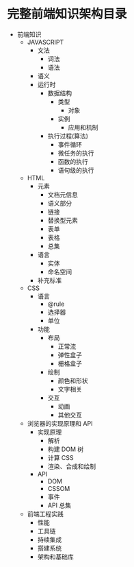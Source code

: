 # 完整前端知识架构目录

- 前端知识
  - JAVASCRIPT
    - 文法
      - 词法
      - 语法
    - 语义
    - 运行时
      - 数据结构
        - 类型
          - 对象
        - 实例
          - 应用和机制
      - 执行过程(算法)
        - 事件循环
        - 微任务的执行
        - 函数的执行
        - 语句级的执行
  - HTML
    - 元素
      - 文档元信息
      - 语义部分
      - 链接
      - 替换型元素
      - 表单
      - 表格
      - 总集
    - 语言
      - 实体
      - 命名空间
    - 补充标准
  - CSS
    - 语言
      - @rule
      - 选择器
      - 单位
    - 功能
      - 布局
        - 正常流
        - 弹性盒子
        - 栅格盒子
      - 绘制
        - 颜色和形状
        - 文字相关
      - 交互
        - 动画
        - 其他交互
  - 浏览器的实现原理和 API
    - 实现原理
      - 解析
      - 构建 DOM 树
      - 计算 CSS
      - 渲染、合成和绘制
    - API
      - DOM
      - CSSOM
      - 事件
      - API 总集
  - 前端工程实践
    - 性能
    - 工具链
    - 持续集成
    - 搭建系统
    - 架构和基础库
